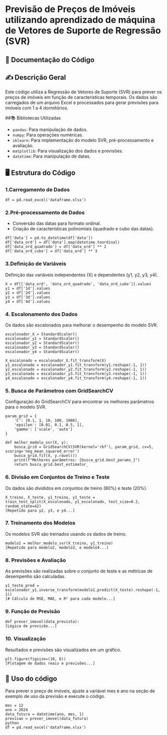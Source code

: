 # Previsão de Preços de Imóveis utilizando aprendizado de máquina de Vetores de Suporte de Regressão (SVR)
## 📄 Documentação do Código

## ✍ Descrição Geral
Este código utiliza a Regressão de Vetores de Suporte (SVR) para prever os preços de imóveis em função de características temporais. Os dados são carregados de um arquivo Excel e processados para gerar previsões para imóveis com 1 a 4 dormitórios.

##📚 Bibliotecas Utilizadas
- `pandas`: Para manipulação de dados.
- `numpy`: Para operações numéricas.
- `sklearn`: Para implementação do modelo SVR, pré-processamento e avaliação.
- `matplotlib`: Para visualização dos dados e previsões.
- `datetime`: Para manipulação de datas.

## 🖥️ Estrutura do Código

### 1.Carregamento de Dados
```
df = pd.read_excel('dataframe.xlsx')
```

### 2.Pré-processamento de Dados
- Conversão das datas para formato ordinal.
- Criação de características polinomiais (quadrado e cubo das datas).
```
df['data'] = pd.to_datetime(df['data'])
df['data_ord'] = df['data'].map(datetime.toordinal)
df['data_ord_quadrado'] = df['data_ord'] ** 2
df['data_ord_cubo'] = df['data_ord'] ** 3
```

### 3.Definição de Variáveis
Definição das variáveis independentes (X) e dependentes (y1, y2, y3, y4).
```
X = df[['data_ord', 'data_ord_quadrado', 'data_ord_cubo']].values
y1 = df['1d'].values
y2 = df['2d'].values
y3 = df['3d'].values
y4 = df['4d'].values
```
### 4. Escalonamento dos Dados
Os dados são escalonados para melhorar o desempenho do modelo SVR.
```
escalonador_X = StandardScaler()
escalonador_y1 = StandardScaler()
escalonador_y2 = StandardScaler()
escalonador_y3 = StandardScaler()
escalonador_y4 = StandardScaler()

X_escalonado = escalonador_X.fit_transform(X)
y1_escalonado = escalonador_y1.fit_transform(y1.reshape(-1, 1))
y2_escalonado = escalonador_y2.fit_transform(y2.reshape(-1, 1))
y3_escalonado = escalonador_y3.fit_transform(y3.reshape(-1, 1))
y4_escalonado = escalonador_y4.fit_transform(y4.reshape(-1, 1))
```
### 5. Busca de Parâmetros com GridSearchCV
Configuração do GridSearchCV para encontrar os melhores parâmetros para o modelo SVR.
```
param_grid = {
    'C': [0.1, 1, 10, 100, 1000],
    'epsilon': [0.01, 0.1, 0.5, 1],
    'gamma': ['scale', 'auto']
}

def melhor_modelo_svr(X, y):
    busca_grid = GridSearchCV(SVR(kernel='rbf'), param_grid, cv=5, scoring='neg_mean_squared_error')
    busca_grid.fit(X, y.ravel())
    print(f"Melhores parâmetros: {busca_grid.best_params_}")
    return busca_grid.best_estimator_
```
### 6. Divisão em Conjuntos de Treino e Teste
Os dados são divididos em conjuntos de treino (80%) e teste (20%).
```
X_treino, X_teste, y1_treino, y1_teste = train_test_split(X_escalonado, y1_escalonado, test_size=0.2, random_state=42)
[Repetido para y2, y3, e y4...]
```
### 7. Treinamento dos Modelos
Os modelos SVR são treinados usando os dados de treino.
```
modelo1 = melhor_modelo_svr(X_treino, y1_treino)
[Repetido para modelo2, modelo3, e modelo4...]
```
### 8. Previsões e Avaliação
As previsões são realizadas sobre o conjunto de teste e as métricas de desempenho são calculadas.
```
y1_teste_pred = escalonador_y1.inverse_transform(modelo1.predict(X_teste).reshape(-1, 1))
[# Cálculo de MSE, MAE, e R² para cada modelo...]
```
### 9. Função de Previsão
```
def prever_imovel(data_prevista):
[Lógica de previsão...]
```
### 10. Visualização
Resultados e previsões são visualizados em um gráfico.
```
plt.figure(figsize=(10, 6))
[Plotagem de dados reais e previsões...]
```
## 🔘 Uso do código
Para prever o preço de imóveis, ajuste a variável mes e ano na seção de exemplo de uso da previsão e execute o código.
```
mes = 12
ano = 2024
data_futura = datetime(ano, mes, 1)
previsao = prever_imovel(data_futura)
python
df = pd.read_excel('dataframe.xlsx')
```
